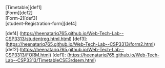 [Timetable][def1]
<br>
[Form][def2]
<br>
[Form-2][def3]
<br>
[student-Registration-form][def4]


[def4] (https://heenatariq765.github.io/Web-Tech-Lab--CSP3313/studentreg.html.html)
[def3]:(https://heenatariq765.github.io/Web-Tech-Lab--CSP3313/form2.html)
[def2]:(https://heenatariq765.github.io/Web-Tech-Lab--CSP3313/FORM.html)
[def1]: (https://heenatariq765.github.io/Web-Tech-Lab--CSP3313/TimetableCSE3rdsem.html)
